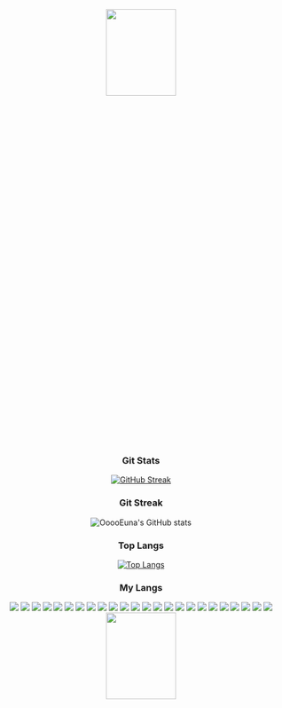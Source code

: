 <div align="center">
  <img src="https://github.com/OoooEuna/OoooEuna/assets/160719463/bfeca07a-648d-406b-8a0c-c0a73d05e767" height="20%" width="50%" />

  <h3>Git Stats</h3>

  [![GitHub Streak](https://streak-stats.demolab.com?user=OoooEuna&theme=rose&locale=ko)](https://git.io/streak-stats)

  <h3>Git Streak</h3>

  ![OoooEuna's GitHub stats](https://github-readme-stats.vercel.app/api?username=OoooEuna&show_icons=true&theme=rose)

  <h3>Top Langs</h3>

  [![Top Langs](https://github-readme-stats.vercel.app/api/top-langs/?username=OoooEuna&layout=compact&theme=rose)](https://github.com/anuraghazra/github-readme-stats)

  <h3>My Langs</h3>

  <img src="https://img.shields.io/badge/Java-007396?style=flat&logo=java&logoColor=white"> 
  <img src="https://img.shields.io/badge/JSP-F7DF1E?style=flat&logo=JSP&logoColor=white"> 
  <img src="https://img.shields.io/badge/MyBatis-007396?style=flat&logo=MyBatis&logoColor=white"> 
  <img src="https://img.shields.io/badge/jQuery-0769AD?style=flat&logo=jquery&logoColor=white"> 
  <img src="https://img.shields.io/badge/XML-0769AD?style=flat&logo=XML&logoColor=white"> 
  <img src="https://img.shields.io/badge/AJAX-007396?style=flat&logo=AJAX&logoColor=white"> 
  <img src="https://img.shields.io/badge/MySQL-4479A1?style=flat&logo=MySQL&logoColor=white"/> 
  <img src="https://img.shields.io/badge/Oracle-F8000?style=flat&logo=Oracle&logoColor=white">  
  <img src="https://img.shields.io/badge/PL/SQL-007396?style=flat&logo=PL/SQL&logoColor=white">  
  <img src="https://img.shields.io/badge/Git-F05032?style=flat&logo=Git&logoColor=white"> 
  <img src="https://img.shields.io/badge/GitHub-181717?style=flat&logo=GitHub&logoColor=white">  
  <img src="https://img.shields.io/badge/HTML5-E34F26?style=flat&logo=html5&logoColor=white"> 
  <img src="https://img.shields.io/badge/CSS-1572B6?style=flat&logo=css3&logoColor=white"> 
  <img src="https://img.shields.io/badge/JavaScript-F7DF1E?style=flat&logo=javascript&logoColor=white"> 
  <img src="https://img.shields.io/badge/JSTL-007396?style=flat&logo=JSTL&logoColor=white"> 
  <img src="https://img.shields.io/badge/SpringBoot-6DB33F?style=flat&logo=SpringBoot&logoColor=white"> 
  <img src="https://img.shields.io/badge/SpringSecurity-6DB33F?style=flat&logo=SpringSecurity&logoColor=white"> 
  <img src="https://img.shields.io/badge/SpringFramework-6DB33F?style=flat&logo=SpringFramework&logoColor=white"> 
  <img src="https://img.shields.io/badge/Node.js-5FA04E?style=flat&logo=Node.js&logoColor=white"> 
  <img src="https://img.shields.io/badge/React-61DAFB?style=flat&logo=React&logoColor=white"> 
  <img src="https://img.shields.io/badge/Bootstrap-7952B3?style=flat&logo=Bootstrap&logoColor=white"> 
  <img src="https://img.shields.io/badge/Python-3776AB?style=flat&logo=Python&logoColor=white"> 
  <img src="https://img.shields.io/badge/C-A8B9CC?style=flat&logo=C&logoColor=white"> 
  <img src="https://img.shields.io/badge/Figma-F24E1E?style=flat&logo=Figma&logoColor=white">


  <img src="https://github.com/OoooEuna/OoooEuna/assets/160719463/0f51e505-2486-4638-b443-10b5db12cac8" height="20%" width="50%" />
</div>
